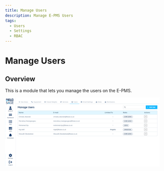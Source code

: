 ```yaml
---
title: Manage Users
description: Manage E-PMS Users
tags:
  - Users
  - Settings
  - RBAC
---
```


# Manage Users

## Overview

This is a module that lets you manage the users on the E-PMS.

![Manage Users](./images/manage-users.png)
